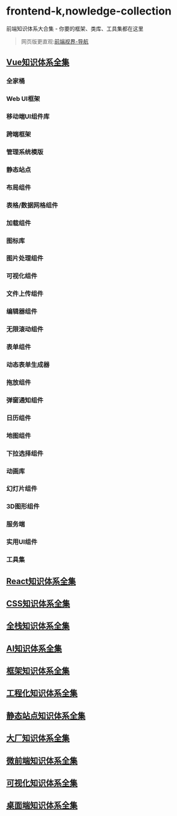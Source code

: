 # frontend-k,nowledge-collection
前端知识体系大合集 - 你要的框架、类库、工具集都在这里

> 网页版更直观:[前端视界-导航](https://www.fe-vision.cn/nav)

## [Vue知识体系全集](./Vue知识体系/README.md)
### 全家桶
### Web UI框架
### 移动端UI组件库
### 跨端框架
### 管理系统模版
### 静态站点
### 布局组件
### 表格/数据网格组件
### 加载组件
### 图标库
### 图片处理组件
### 可视化组件
### 文件上传组件
### 编辑器组件
### 无限滚动组件
### 表单组件
### 动态表单生成器
### 拖放组件
### 弹窗通知组件
### 日历组件
### 地图组件
### 下拉选择组件
### 动画库
### 幻灯片组件
### 3D图形组件
### 服务端
### 实用UI组件
### 工具集

## [React知识体系全集](./React知识体系/README.md)
## [CSS知识体系全集](./CSS知识体系/README.md)
## [全栈知识体系全集](./全栈知识体系/README.md)
## [AI知识体系全集](./AI知识体系/README.md)
## [框架知识体系全集](./框架知识体系/README.md)
## [工程化知识体系全集](./工程化知识体系/README.md)
## [静态站点知识体系全集](./静态站点知识体系/README.md)
## [大厂知识体系全集](./大厂知识体系/README.md)
## [微前端知识体系全集](./微前端知识体系/README.md)
## [可视化知识体系全集](./可视化知识体系/README.md)
## [桌面端知识体系全集](./桌面端知识体系/README.md)
